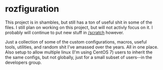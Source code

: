 # rozfiguration
This project is in shambles, but still has a ton of useful shit in some of the files. I still plan on working on this project, but will not activly focus on it. I probably will continue to put new stuff in [/scratch](scratch) however. 

Just a collection of some of the custom configurations, macros, useful tools, utilities, and random shit I've amassed over the years. All in one place. Also setup to allow multiple linux (I'm using CentOS 7) users to inherit the the same configs, but not globally, just for a small subset of users--in the developers group.
